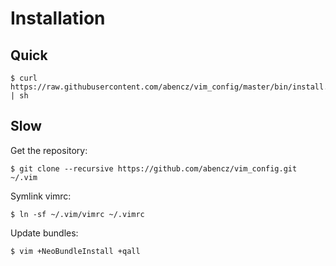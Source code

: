 # Installation

## Quick

    $ curl https://raw.githubusercontent.com/abencz/vim_config/master/bin/install.sh | sh

## Slow

Get the repository:

    $ git clone --recursive https://github.com/abencz/vim_config.git ~/.vim

Symlink vimrc:

    $ ln -sf ~/.vim/vimrc ~/.vimrc

Update bundles:

    $ vim +NeoBundleInstall +qall
